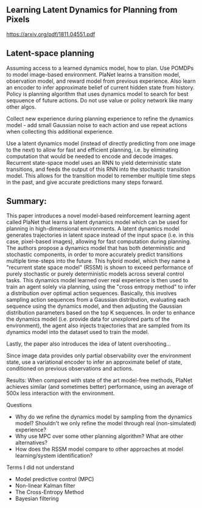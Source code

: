 ## Learning Latent Dynamics for Planning from Pixels

https://arxiv.org/pdf/1811.04551.pdf


## Latent-space planning

Assuming access to a learned dynamics model, how to plan. Use POMDPs to model image-based environment. PlaNet learns a transition model, observation model, and reward model from previous experience. Also learn an encoder to infer approximate belief of current hidden state from history. Policy is planning algorithm that uses dynamics model to search for best sequuence of future actions. Do not use value or policy network like many other algos.

Collect new experience during planning experience to refine the dynamics model - add small Gaussian noise to each action and use repeat actions when collecting this additional experience.

Use a latent dynamics model (instead of directly predicting from one image to the next) to allow for fast and efficient planning, i.e. by eliminating computation that would be needed to encode and decode images. Recurrent state-space model uses an RNN to yield deterministic state transitions, and feeds the output of this RNN into the stochastic transition model. This allows for the transition model to remember multiple time steps in the past, and give accurate predictions many steps forward.


## Summary:

This paper introduces a novel model-based reinforcement learning agent called PlaNet that learns a latent dynamics model which can be used for planning in high-dimensional environments. A latent dynamics model generates trajectories in latent space instead of the input space (i.e. in this case, pixel-based images), allowing for fast computation during planning. The authors propose a dynamics model that has both deterministic and stochastic components, in order to more accurately predict transitions multiple time-steps into the future. This hybrid model, which they name a "recurrent state space model" (RSSM) is shown to exceed performance of purely stochastic or purely deterministic models across several control tasks.
This dynamics model learned over real experience is then used to train an agent solely via planning, using the "cross entropy method" to infer a distribution over optimal action sequences. Basically, this involves sampling action sequences from a Gaussian distribution, evaluating each sequence using the dynamics model, and then adjusting the Gaussian distribution parameters based on the top K sequences. In order to enhance the dynamics model (i.e. provide data for unexplored parts of the environment), the agent also injects trajectories that are sampled from its dynamics model into the dataset used to train the model.

Lastly, the paper also introduces the idea of latent overshooting...

Since image data provides only partial observability over the environment state, use a variational encoder to infer an approximate belief of state, conditioned on previous observations and actions.



Results:
When compared with state of the art model-free methods, PlaNet achieves similar (and sometimes better) performance, using an average of 500x less interaction with the environment.

Questions
- Why do we refine the dynamics model by sampling from the dynamics model? Shouldn't we only refine the model through real (non-simulated) experience?
- Why use MPC over some other planning algorithm? What are other alternatives?
- How does the RSSM model compare to other approaches at model learning/system identification?



Terms I did not understand

- Model predictive control (MPC)
- Non-linear Kalman filter
- The Cross-Entropy Method
- Bayesian filtering
